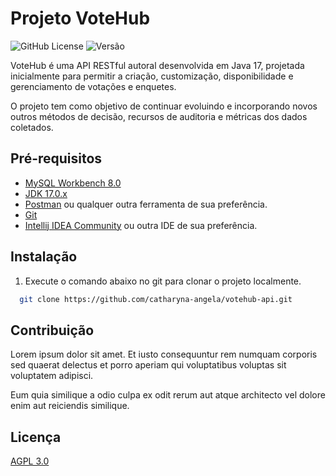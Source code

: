 # Projeto VoteHub
![GitHub License](https://img.shields.io/github/license/catharyna-angela/votehub-api)
![Versão](https://img.shields.io/badge/version-0.12.3-blue.svg)

VoteHub é uma API RESTful autoral desenvolvida em Java 17, projetada inicialmente para permitir a criação, customização, disponibilidade e gerenciamento de votações e enquetes.

O projeto tem como objetivo de continuar evoluindo e incorporando novos outros métodos de decisão, recursos de auditoria e métricas dos dados coletados.

## Pré-requisitos
- [MySQL Workbench 8.0](https://dev.mysql.com/downloads/workbench)
- [JDK 17.0.x](https://www.oracle.com/java/technologies/javase/jdk17-archive-downloads.html)
- [Postman](https://www.postman.com/downloads) ou qualquer outra ferramenta de sua preferência.
- [Git](https://git-scm.com/downloads)
- [Intellij IDEA Community](https://www.jetbrains.com/idea/download) ou outra IDE de sua preferência.

## Instalação

1. Execute o comando abaixo no git para clonar o projeto localmente.

```bash
  git clone https://github.com/catharyna-angela/votehub-api.git
```


[//]: # (## Usage)

[//]: # ()
[//]: # (```java)

[//]: # (import foobar)

[//]: # ()
[//]: # (# returns 'words')

[//]: # (foobar.pluralize&#40;'word'&#41;)

[//]: # ()
[//]: # (# returns 'geese')

[//]: # (foobar.pluralize&#40;'goose'&#41;)

[//]: # ()
[//]: # (# returns 'phenomenon')

[//]: # (foobar.singularize&#40;'phenomena'&#41;)

[//]: # (```)

## Contribuição

Lorem ipsum dolor sit amet. Et iusto consequuntur rem numquam corporis sed quaerat delectus et 
porro aperiam qui voluptatibus voluptas sit voluptatem adipisci. 

Eum quia similique a odio culpa ex odit rerum aut atque architecto vel dolore enim aut reiciendis similique.

## Licença

[AGPL 3.0](https://www.gnu.org/licenses/agpl-3.0.html)
